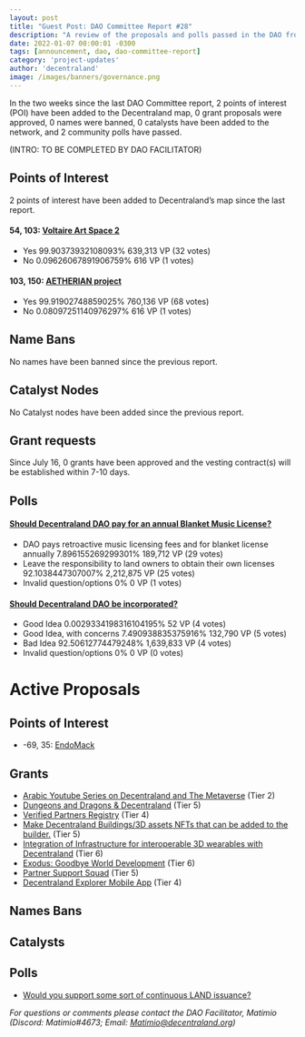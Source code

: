 ```yaml
---
layout: post
title: "Guest Post: DAO Committee Report #28"
description: "A review of the proposals and polls passed in the DAO from July 16 through July 31".
date: 2022-01-07 00:00:01 -0300
tags: [announcement, dao, dao-committee-report]
category: 'project-updates'
author: 'decentraland'
image: /images/banners/governance.png
---
```


In the two weeks since the last DAO Committee report, 2 points of interest (POI) have been added to the Decentraland map, 0 grant proposals were approved, 0 names were banned, 0 catalysts have been added to the network, and 2 community polls have passed.

(INTRO: TO BE COMPLETED BY DAO FACILITATOR)

## Points of Interest
2 points of interest have been added to Decentraland’s map since the last report.


#### 54, 103: [Voltaire Art Space 2](https://governance.decentraland.org/proposal/?id=4a97d3b0-017c-11ed-8f44-ef1722f0509f)

* Yes 99.90373932108093% 639,313 VP (32 votes)
* No 0.09626067891906759% 616 VP (1 votes)


#### 103, 150: [AETHERIAN project](https://governance.decentraland.org/proposal/?id=34a8afc0-ffb0-11ec-8f44-ef1722f0509f)

* Yes 99.91902748859025% 760,136 VP (68 votes)
* No 0.08097251140976297% 616 VP (1 votes)


## Name Bans

No names have been banned since the previous report.

## Catalyst Nodes
No Catalyst nodes have been added since the previous report.


## Grant requests
Since July 16, 0 grants have been approved and the vesting contract(s) will be established within 7-10 days.


## Polls

#### [Should Decentraland DAO pay for an annual Blanket Music License?](https://governance.decentraland.org/proposal/?id=fa911b60-02c5-11ed-8f44-ef1722f0509f)

* DAO pays retroactive music licensing fees and for blanket license annually  7.896155269299301% 189,712 VP (29 votes)
* Leave the responsibility to land owners to obtain their own licenses 92.1038447307007% 2,212,875 VP (25 votes)
* Invalid question/options 0% 0 VP (1 votes)


#### [Should Decentraland DAO be incorporated?](https://governance.decentraland.org/proposal/?id=e7077400-0120-11ed-8f44-ef1722f0509f)

* Good Idea 0.0029334198316104195% 52 VP (4 votes)
* Good Idea, with concerns 7.490938835375916% 132,790 VP (5 votes)
* Bad Idea 92.50612774479248% 1,639,833 VP (4 votes)
* Invalid question/options 0% 0 VP (0 votes)



# Active Proposals

## Points of Interest

* -69, 35: [EndoMack](https://governance.decentraland.org/proposal/?id=ca34e810-0726-11ed-8a2f-a1a061d4350b)

## Grants

* [Arabic Youtube Series on Decentraland and The Metaverse](https://governance.decentraland.org/proposal/?id=574344e0-075e-11ed-8a2f-a1a061d4350b) (Tier 2)
* [Dungeons and Dragons &amp; Decentraland](https://governance.decentraland.org/proposal/?id=10535610-0399-11ed-8a2f-a1a061d4350b) (Tier 5)
* [Verified Partners Registry](https://governance.decentraland.org/proposal/?id=81af5b00-02e6-11ed-8f44-ef1722f0509f) (Tier 4)
* [Make Decentraland Buildings/3D assets NFTs that can be added to the builder.](https://governance.decentraland.org/proposal/?id=99afcf60-0218-11ed-8f44-ef1722f0509f) (Tier 5)
* [Integration of Infrastructure for interoperable 3D wearables with Decentraland](https://governance.decentraland.org/proposal/?id=29e2c130-0202-11ed-8f44-ef1722f0509f) (Tier 6)
* [Exodus: Goodbye World Development](https://governance.decentraland.org/proposal/?id=38896e40-0122-11ed-8f44-ef1722f0509f) (Tier 6)
* [Partner Support Squad](https://governance.decentraland.org/proposal/?id=f9561670-fdfb-11ec-8fbf-839e0f96469a) (Tier 5)
* [Decentraland Explorer Mobile App](https://governance.decentraland.org/proposal/?id=73b27280-fd23-11ec-a32a-859962cd3c29) (Tier 4)

## Names Bans


## Catalysts


## Polls

* [Would you support some sort of continuous LAND issuance?](https://governance.decentraland.org/proposal/?id=1c24a240-06ba-11ed-8a2f-a1a061d4350b)

*For questions or comments please contact the DAO Facilitator, Matimio (Discord: Matimio#4673; Email: [Matimio@decentraland.org](mailto:Matimio@decentraland.org))*